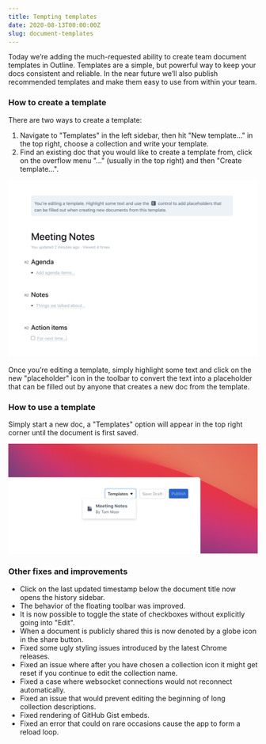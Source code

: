```yaml
---
title: Tempting templates
date: 2020-08-13T00:00:00Z
slug: document-templates
---
```


Today we’re adding the much-requested ability to create team document templates in Outline.
Templates are a simple, but powerful way to keep your docs consistent and reliable. In 
the near future we’ll also publish recommended templates and make them easy to use from 
within your team.

### How to create a template

There are two ways to create a template:

1. Navigate to "Templates" in the left sidebar, then hit "New template…" in the top right, 
choose a collection and write your template.
2. Find an existing doc that you would like to create a template from, click on the overflow menu "..." (usually in the top right) and then "Create template…".

![Outline create template](/images/create-template.png)


Once you’re editing a template, simply highlight some text and click on the new "placeholder" icon in the toolbar to convert the text into a placeholder that can be filled out by anyone that creates a new doc from the template.


### How to use a template

Simply start a new doc, a "Templates" option will appear in the top right corner until the 
document is first saved.

![Outline use a template](/images/use-template.png)



### Other fixes and improvements

- Click on the last updated timestamp below the document title now opens the history sidebar.
- The behavior of the floating toolbar was improved.
- It is now possible to toggle the state of checkboxes without explicitly going into "Edit".
- When a document is publicly shared this is now denoted by a globe icon in the share button.
- Fixed some ugly styling issues introduced by the latest Chrome releases.
- Fixed an issue where after you have chosen a collection icon it might get reset if you continue to edit the collection name.
- Fixed a case where websocket connections would not reconnect automatically.
- Fixed an issue that would prevent editing the beginning of long collection descriptions.
- Fixed rendering of GitHub Gist embeds.
- Fixed an error that could on rare occasions cause the app to form a reload loop.